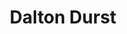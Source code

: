 ---
avatar: /images/people/daltondurst.jpg
avatar_small: /images/people/daltondurst_small.jpg
bio: Development Manager at UBports
homepage: https://ubports.com/
instagram: null
linkedin: null
title: Dalton Durst
twitter: https://twitter.com/univrsalsuprbox
type: guest
username: daltondurst
youtube: null
---